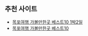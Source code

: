## 추천 사이트
- [목포여행 가볼만한곳 베스트10 1박2일](https://springaria0199.tistory.com/441)
- [목포여행 가볼만한곳 베스트10](https://leejh0624.tistory.com/305)

